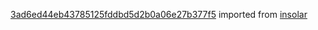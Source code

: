 [3ad6ed44eb43785125fddbd5d2b0a06e27b377f5](https://github.com/insolar/insolar/commit/3ad6ed44eb43785125fddbd5d2b0a06e27b377f5) imported from [insolar](https://github.com/insolar/insolar)
